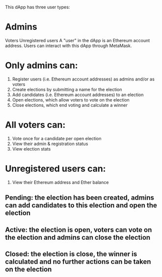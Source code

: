 This dApp has three user types:

# Admins
Voters
Unregistered users
A "user" in the dApp is an Ethereum account address. Users can interact with this dApp through MetaMask.

# Only admins can:

1. Register users (i.e. Ethereum account addresses) as admins and/or as voters
2. Create elections by submitting a name for the election
3. Add candidates (i.e. Ethereum account addresses) to an election
4. Open elections, which allow voters to vote on the election
5. Close elections, which end voting and calculate a winner

# All voters can:

1. Vote once for a candidate per open election
2. View their admin & registration status
3. View election stats

# Unregistered users can:

1. View their Ethereum address and Ether balance


## Pending: the election has been created, admins can add candidates to this election and open the election
## Active: the election is open, voters can vote on the election and admins can close the election
## Closed: the election is close, the winner is calculated and no further actions can be taken on the election
